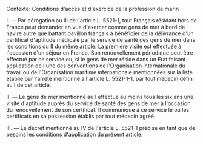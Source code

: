 Contexte: Conditions d'accès et d'exercice de la profession de marin

I. — Par dérogation au III de l'article L. 5521-1, tout Français résidant hors de France peut demander en vue d'exercer comme gens de mer à bord de navire autre que battant pavillon français à bénéficier de la délivrance d'un certificat d'aptitude médicale par le service de santé des gens de mer dans les conditions du II du même article. La première visite est effectuée à l'occasion d'un séjour en France. Son renouvellement périodique peut être effectué par ce service ou, si le gens de mer réside dans un Etat faisant application de l'une des conventions de l'Organisation internationale du travail ou de l'Organisation maritime internationale mentionnées sur la liste établie par l'arrêté mentionné à l'article L. 5521-1-1, par tout médecin défini au I de cet article.

II. — Le gens de mer mentionné au I effectue au moins tous les six ans une visite d'aptitude auprès du service de santé des gens de mer à l'occasion du renouvellement de son certificat. Il communique à ce service le ou les certificats en sa possession établis par tout médecin agréé.

III. — Le décret mentionné au IV de l'article L. 5521-1 précise en tant que de besoins les conditions d'application du présent article.